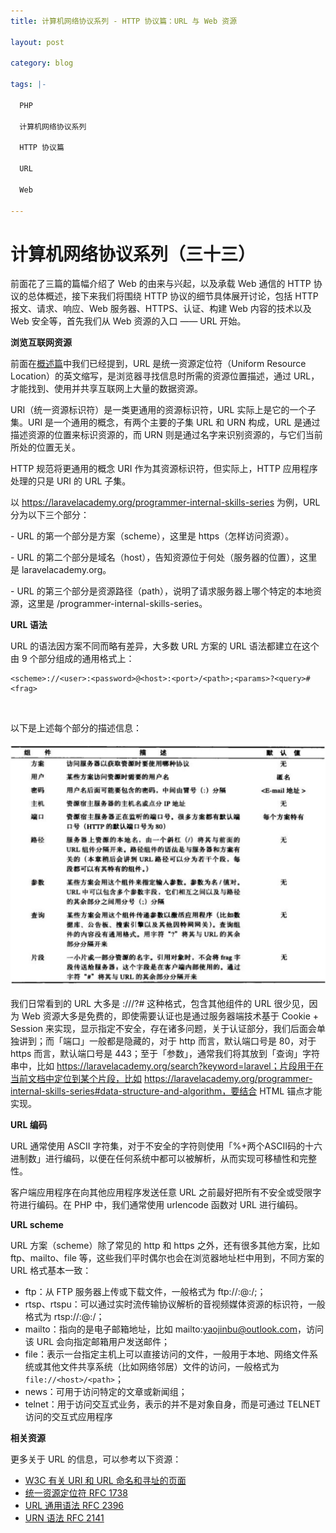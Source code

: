 ```yaml
---
title: 计算机网络协议系列 - HTTP 协议篇：URL 与 Web 资源

layout: post

category: blog

tags: |-

  PHP

  计算机网络协议系列
  
  HTTP 协议篇

  URL

  Web

---
```




# 计算机网络协议系列（三十三）



前面花了三篇的篇幅介绍了 Web 的由来与兴起，以及承载 Web 通信的 HTTP 协议的总体概述，接下来我们将围绕 HTTP 协议的细节具体展开讨论，包括 HTTP 报文、请求、响应、Web 服务器、HTTPS、认证、构建 Web 内容的技术以及 Web 安全等，首先我们从 Web 资源的入口 —— URL 开始。

**浏览互联网资源**

前面在[概述篇](<https://archerzdip.github.io/%E8%AE%A1%E7%AE%97%E6%9C%BA%E7%BD%91%E7%BB%9C%E5%8D%8F%E8%AE%AE%E7%B3%BB%E5%88%97-HTTP-%E5%8D%8F%E8%AE%AE%E7%AF%87-HTTP-%E6%A6%82%E8%BF%B0-%E4%B8%8A/>)中我们已经提到，URL 是统一资源定位符（Uniform Resource Location）的英文缩写，是浏览器寻找信息时所需的资源位置描述，通过 URL，才能找到、使用并共享互联网上大量的数据资源。

URI（统一资源标识符）是一类更通用的资源标识符，URL 实际上是它的一个子集。URI 是一个通用的概念，有两个主要的子集 URL 和 URN 构成，URL 是通过描述资源的位置来标识资源的，而 URN 则是通过名字来识别资源的，与它们当前所处的位置无关。

HTTP 规范将更通用的概念 URI 作为其资源标识符，但实际上，HTTP 应用程序处理的只是 URI 的 URL 子集。

以 https://laravelacademy.org/programmer-internal-skills-series 为例，URL 分为以下三个部分：

\- URL 的第一个部分是方案（scheme），这里是 https（怎样访问资源）。

\- URL 的第二个部分是域名（host），告知资源位于何处（服务器的位置），这里是 laravelacademy.org。

\- URL 的第三个部分是资源路径（path），说明了请求服务器上哪个特定的本地资源，这里是 /programmer-internal-skills-series。

**URL 语法**

URL 的语法因方案不同而略有差异，大多数 URL 方案的 URL 语法都建立在这个由 9 个部分组成的通用格式上：

```
<scheme>://<user>:<password>@<host>:<port>/<path>;<params>?<query>#<frag>
```

​    

以下是上述每个部分的描述信息：

![img](/assets/post/ef172ca26ce58a379e0834173e28b1b4da473fc58ce08793b6b1229bc59830d7.png)

我们日常看到的 URL 大多是 <scheme>://<host>/<path>?<query>#<frag> 这种格式，包含其他组件的 URL 很少见，因为 Web 资源大多是免费的，即使需要认证也是通过服务器端技术基于 Cookie + Session 来实现，显示指定不安全，存在诸多问题，关于认证部分，我们后面会单独讲到；而「端口」一般都是隐藏的，对于 http 而言，默认端口号是 80，对于 https 而言，默认端口号是 443；至于「参数」，通常我们将其放到「查询」字符串中，比如 https://laravelacademy.org/search?keyword=laravel；片段用于在当前文档中定位到某个片段，比如 https://laravelacademy.org/programmer-internal-skills-series#data-structure-and-algorithm，要结合 HTML 锚点才能实现。

**URL 编码**

URL 通常使用 ASCII 字符集，对于不安全的字符则使用「%+两个ASCII码的十六进制数」进行编码，以便在任何系统中都可以被解析，从而实现可移植性和完整性。

客户端应用程序在向其他应用程序发送任意 URL 之前最好把所有不安全或受限字符进行编码。在 PHP 中，我们通常使用 urlencode 函数对 URL 进行编码。

**URL scheme**

URL 方案（scheme）除了常见的 http 和 https 之外，还有很多其他方案，比如 ftp、mailto、file 等，这些我们平时偶尔也会在浏览器地址栏中用到，不同方案的 URL 格式基本一致：

- ftp：从 FTP 服务器上传或下载文件，一般格式为 ftp://<user>:<password>@<host>:<port>/<path>;<params>；
- rtsp、rtspu：可以通过实时流传输协议解析的音视频媒体资源的标识符，一般格式为 rtsp://<user>:<password>@<host>:<port>/<path>；
- mailto：指向的是电子邮箱地址，比如 mailto:yaojinbu@outlook.com，访问该 URL 会向指定邮箱用户发送邮件；
- file：表示一台指定主机上可以直接访问的文件，一般用于本地、网络文件系统或其他文件共享系统（比如网络邻居）文件的访问，一般格式为 `file://<host>/<path>`；
- news：可用于访问特定的文章或新闻组；
- telnet：用于访问交互式业务，表示的并不是对象自身，而是可通过 TELNET 访问的交互式应用程序

**相关资源**

更多关于 URL 的信息，可以参考以下资源：

- [W3C 有关 URI 和 URL 命名和寻址的页面](https://www.w3.org/Addressing/)
- [统一资源定位符 RFC 1738](https://www.ietf.org/rfc/rfc1738)
- [URL 通用语法 RFC 2396](https://www.ietf.org/rfc/rfc2396)
- [URN 语法 RFC 2141](https://www.ietf.org/rfc/rfc2141)